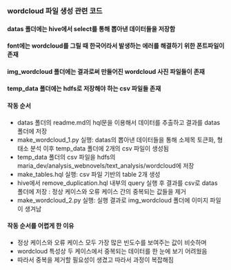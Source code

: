 ### wordcloud 파일 생성 관련 코드

#### datas 폴더에는 hive에서 select를 통해 뽑아낸 데이터들을 저장함

#### font에는 wordcloud를 그릴 때 한국어라서 발생하는 에러를 해결하기 위한 폰트파일이 존재

#### img_wordcloud 폴더에는 결과로써 만들어진 wordcloud 사진 파일들이 존재

#### temp_data 폴더에는 hdfs로 저장해야 하는 csv 파일들 존재

#### 작동 순서
- datas 폴더의 readme.md의 hql문을 이용해서 데이터를 추출하고 결과를 datas 폴더에 저장
- make_wordcloud_1.py 실행: datas의 뽑아낸 데이터들을 통해 소제목 토큰화, 형태소 분석 이후 temp_data 폴더에 2개의 csv 파일이 생성됨
- temp_data 폴더의 csv 파일을 hdfs의 maria_dev/analysis_webnovels/text_analysis/wordcloud에 저장
- make_tables.hql 실행: csv 파일 기반의 table 2개 생성
- hive에서 remove_duplication.hql 내부의 query 실행 후 결과를 csv로 datas 폴더에 저장 : 정상 케이스와 오류 케이스 간의 중복되는 값들을 제거 
- make_wordcloud_2.py 실행: 실행 결과로 img_wordcloud 폴더에 이미지 파일이 생겨남

#### 작동 순서를 어렵게 한 이유
- 정상 케이스와 오류 케이스 모두 가장 많은 빈도수를 보여주는 값이 비슷하며
- wordcloud 특성상 두 케이스에서 중복되는 데이터를 한 눈에 보기 어려웠음
- 따라서 중복을 제거할 필요성이 생겼고 따라서 과정이 복잡해짐